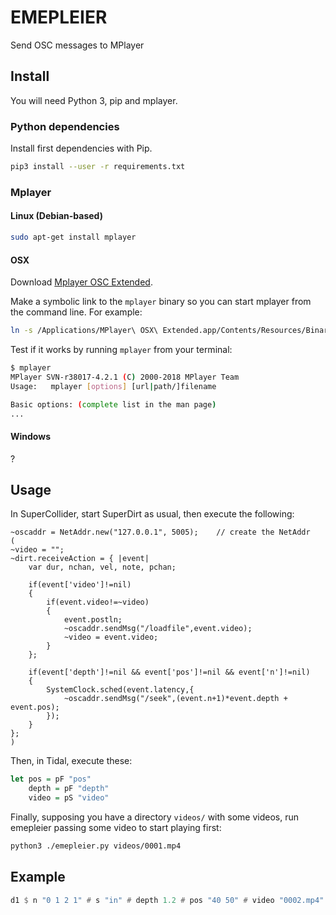 # EMEPLEIER

Send OSC messages to MPlayer

## Install

You will need Python 3, pip and mplayer.

### Python dependencies

Install first dependencies with Pip.

```bash
pip3 install --user -r requirements.txt
```

### Mplayer

#### Linux (Debian-based)

```bash
sudo apt-get install mplayer
```

#### OSX

Download [Mplayer OSC Extended](https://mplayerosx.ch/#downloads).

Make a symbolic link to the `mplayer` binary so you can start mplayer from the
command line.  For example:

```bash
ln -s /Applications/MPlayer\ OSX\ Extended.app/Contents/Resources/Binaries/mpextended.mpBinaries/Contents/MacOS/mplayer /usr/local/bin/mplayer
```

Test if it works by running `mplayer` from your terminal:

```bash
$ mplayer
MPlayer SVN-r38017-4.2.1 (C) 2000-2018 MPlayer Team
Usage:   mplayer [options] [url|path/]filename

Basic options: (complete list in the man page)
...
```

#### Windows

?


## Usage

In SuperCollider, start SuperDirt as usual, then execute the following:

```supercollider
~oscaddr = NetAddr.new("127.0.0.1", 5005);    // create the NetAddr
(
~video = "";
~dirt.receiveAction = { |event|
    var dur, nchan, vel, note, pchan;

    if(event['video']!=nil)
    {
        if(event.video!=~video)
        {
            event.postln;
            ~oscaddr.sendMsg("/loadfile",event.video);
            ~video = event.video;
        }
    };

    if(event['depth']!=nil && event['pos']!=nil && event['n']!=nil)
    {
        SystemClock.sched(event.latency,{
            ~oscaddr.sendMsg("/seek",(event.n+1)*event.depth + event.pos);
        });
    }
};
)
```

Then, in Tidal, execute these:

```haskell
let pos = pF "pos"
    depth = pF "depth"
    video = pS "video"
```

Finally, supposing you have a directory `videos/` with some videos, run
emepleier passing some video to start playing first:

```bash
python3 ./emepleier.py videos/0001.mp4
```

## Example

```haskell
d1 $ n "0 1 2 1" # s "in" # depth 1.2 # pos "40 50" # video "0002.mp4"
```
